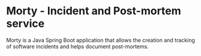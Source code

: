 # Morty - Incident and Post-mortem service

Morty is a Java Spring Boot application that allows the creation and tracking of software incidents and helps document
post-mortems.

